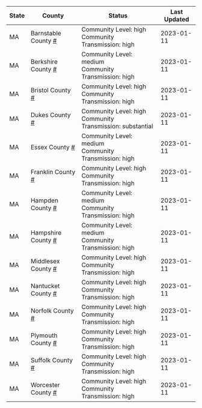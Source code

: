 State | County | Status | Last Updated
--- | --- | --- | --- 
MA | Barnstable County <a href="#barnstable_county">#</a> | <a name="barnstable_county"></a>Community Level: high<br/>Community Transmission: high | 2023-01-11
MA | Berkshire County <a href="#berkshire_county">#</a> | <a name="berkshire_county"></a>Community Level: medium<br/>Community Transmission: high | 2023-01-11
MA | Bristol County <a href="#bristol_county">#</a> | <a name="bristol_county"></a>Community Level: high<br/>Community Transmission: high | 2023-01-11
MA | Dukes County <a href="#dukes_county">#</a> | <a name="dukes_county"></a>Community Level: high<br/>Community Transmission: substantial | 2023-01-11
MA | Essex County <a href="#essex_county">#</a> | <a name="essex_county"></a>Community Level: medium<br/>Community Transmission: high | 2023-01-11
MA | Franklin County <a href="#franklin_county">#</a> | <a name="franklin_county"></a>Community Level: high<br/>Community Transmission: high | 2023-01-11
MA | Hampden County <a href="#hampden_county">#</a> | <a name="hampden_county"></a>Community Level: medium<br/>Community Transmission: high | 2023-01-11
MA | Hampshire County <a href="#hampshire_county">#</a> | <a name="hampshire_county"></a>Community Level: medium<br/>Community Transmission: high | 2023-01-11
MA | Middlesex County <a href="#middlesex_county">#</a> | <a name="middlesex_county"></a>Community Level: high<br/>Community Transmission: high | 2023-01-11
MA | Nantucket County <a href="#nantucket_county">#</a> | <a name="nantucket_county"></a>Community Level: high<br/>Community Transmission: high | 2023-01-11
MA | Norfolk County <a href="#norfolk_county">#</a> | <a name="norfolk_county"></a>Community Level: high<br/>Community Transmission: high | 2023-01-11
MA | Plymouth County <a href="#plymouth_county">#</a> | <a name="plymouth_county"></a>Community Level: high<br/>Community Transmission: high | 2023-01-11
MA | Suffolk County <a href="#suffolk_county">#</a> | <a name="suffolk_county"></a>Community Level: high<br/>Community Transmission: high | 2023-01-11
MA | Worcester County <a href="#worcester_county">#</a> | <a name="worcester_county"></a>Community Level: high<br/>Community Transmission: high | 2023-01-11
